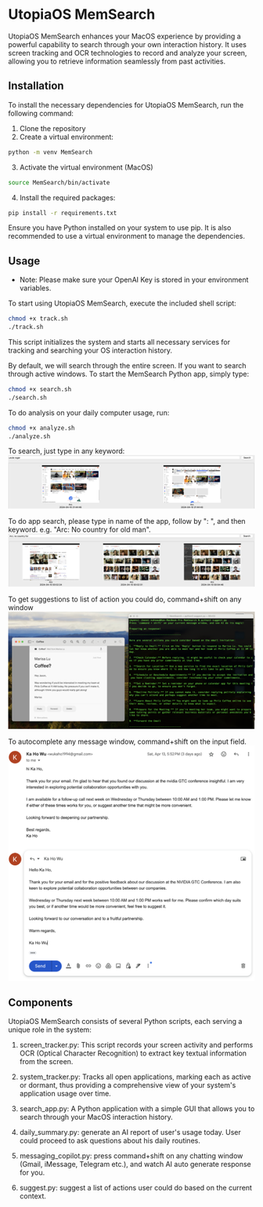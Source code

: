 # UtopiaOS MemSearch

UtopiaOS MemSearch enhances your MacOS experience by providing a powerful capability to search through your own interaction history. It uses screen tracking and OCR technologies to record and analyze your screen, allowing you to retrieve information seamlessly from past activities.

## Installation
To install the necessary dependencies for UtopiaOS MemSearch, run the following command:

1. Clone the repository
2. Create a virtual environment:
```bash
python -m venv MemSearch
```

3. Activate the virtual environment (MacOS)
```bash
source MemSearch/bin/activate
```

4. Install the required packages:
```bash
pip install -r requirements.txt
```
Ensure you have Python installed on your system to use pip. It is also recommended to use a virtual environment to manage the dependencies.

## Usage
* Note: Please make sure your OpenAI Key is stored in your environment variables.

  
To start using UtopiaOS MemSearch, execute the included shell script:

```bash
chmod +x track.sh
./track.sh
```
This script initializes the system and starts all necessary services for tracking and searching your OS interaction history.

By default, we will search through the entire screen. If you want to search through active windows. To start the MemSearch Python app, simply type:

```bash
chmod +x search.sh
./search.sh
```

To do analysis on your daily computer usage, run:
```bash
chmod +x analyze.sh
./analyze.sh
```


To search, just type in any keyword:
![General Search](examples/general.png)

To do app search, please type in name of the app, follow by ": ", and then keyword. e.g. "Arc: No country for old man". 
![App Search](examples/app%20search.png)

To get suggestions to list of action you could do, command+shift on any window
![Suggest](examples/suggest.png)

To autocomplete any message window, command+shift on the input field.
![Messaging Copilot](examples/messaging_copilot.png)


## Components
UtopiaOS MemSearch consists of several Python scripts, each serving a unique role in the system:

1. screen_tracker.py: This script records your screen activity and performs OCR (Optical Character Recognition) to extract key textual information from the screen.

2. system_tracker.py: Tracks all open applications, marking each as active or dormant, thus providing a comprehensive view of your system's application usage over time.

3. search_app.py: A Python application with a simple GUI that allows you to search through your MacOS interaction history.

4. daily_summary.py: generate an AI report of user's usage today. User could proceed to ask questions about his daily routines. 

5. messaging_copilot.py: press command+shift on any chatting window (Gmail, iMessage, Telegram etc.), and watch AI auto generate response for you. 

6. suggest.py: suggest a list of actions user could do based on the current context. 
